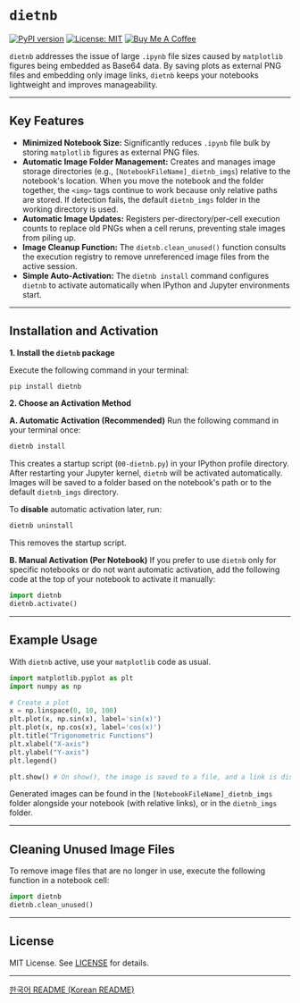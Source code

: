# `dietnb`

[![PyPI version](https://badge.fury.io/py/dietnb.svg)](https://badge.fury.io/py/dietnb)
[![License: MIT](https://img.shields.io/badge/License-MIT-yellow.svg)](https://opensource.org/licenses/MIT)
[![Buy Me A Coffee](https://img.shields.io/badge/buy%20me%20a%20coffee-donate-yellow?logo=buymeacoffee)](https://coff.ee/jinlover)

`dietnb` addresses the issue of large `.ipynb` file sizes caused by `matplotlib` figures being embedded as Base64 data. By saving plots as external PNG files and embedding only image links, `dietnb` keeps your notebooks lightweight and improves manageability.

---

## Key Features

*   **Minimized Notebook Size:** Significantly reduces `.ipynb` file bulk by storing `matplotlib` figures as external PNG files.
*   **Automatic Image Folder Management:** Creates and manages image storage directories (e.g., `[NotebookFileName]_dietnb_imgs`) relative to the notebook's location. When you move the notebook and the folder together, the `<img>` tags continue to work because only relative paths are stored. If detection fails, the default `dietnb_imgs` folder in the working directory is used.
*   **Automatic Image Updates:** Registers per-directory/per-cell execution counts to replace old PNGs when a cell reruns, preventing stale images from piling up.
*   **Image Cleanup Function:** The `dietnb.clean_unused()` function consults the execution registry to remove unreferenced image files from the active session.
*   **Simple Auto-Activation:** The `dietnb install` command configures `dietnb` to activate automatically when IPython and Jupyter environments start.

---

## Installation and Activation

**1. Install the `dietnb` package**

Execute the following command in your terminal:
```bash
pip install dietnb
```

**2. Choose an Activation Method**

   **A. Automatic Activation (Recommended)**
   Run the following command in your terminal once:
   ```bash
   dietnb install
   ```
   This creates a startup script (`00-dietnb.py`) in your IPython profile directory.
   After restarting your Jupyter kernel, `dietnb` will be activated automatically. Images will be saved to a folder based on the notebook's path or to the default `dietnb_imgs` directory.

   To **disable** automatic activation later, run:
   ```bash
   dietnb uninstall
   ```
   This removes the startup script.

   **B. Manual Activation (Per Notebook)**
   If you prefer to use `dietnb` only for specific notebooks or do not want automatic activation, add the following code at the top of your notebook to activate it manually:
   ```python
   import dietnb
   dietnb.activate()
   ```

---

## Example Usage

With `dietnb` active, use your `matplotlib` code as usual.

```python
import matplotlib.pyplot as plt
import numpy as np

# Create a plot
x = np.linspace(0, 10, 100)
plt.plot(x, np.sin(x), label='sin(x)')
plt.plot(x, np.cos(x), label='cos(x)')
plt.title("Trigonometric Functions")
plt.xlabel("X-axis")
plt.ylabel("Y-axis")
plt.legend()

plt.show() # On show(), the image is saved to a file, and a link is displayed in the notebook.
```
Generated images can be found in the `[NotebookFileName]_dietnb_imgs` folder alongside your notebook (with relative links), or in the `dietnb_imgs` folder.

---

## Cleaning Unused Image Files

To remove image files that are no longer in use, execute the following function in a notebook cell:

```python
import dietnb
dietnb.clean_unused()
```

---

## License

MIT License. See [LICENSE](LICENSE) for details.

---
[한국어 README (Korean README)](README_ko.md) 